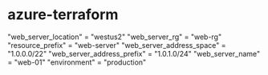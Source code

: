 # azure-terraform

"web_server_location"            = "westus2"
"web_server_rg"                      = "web-rg"
"resource_prefix"                    = "web-server"
"web_server_address_space" = "1.0.0.0/22"
"web_server_address_prefix" = "1.0.1.0/24"
"web_server_name"                = "web-01"
"environment"                         = "production"
